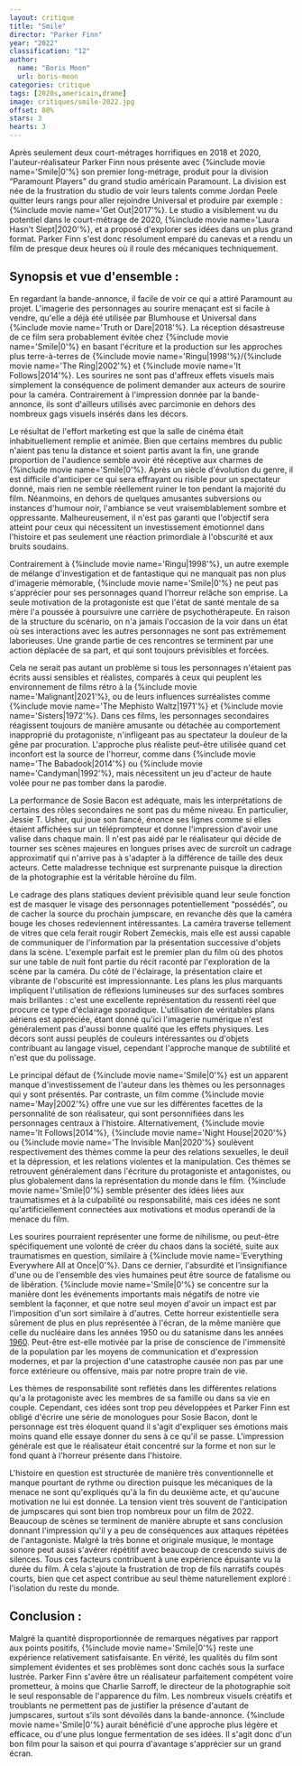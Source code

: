 ```yaml
---
layout: critique
title: "Smile"
director: "Parker Finn"
year: "2022"
classification: "12"
author:
  name: "Boris Moon"
  url: boris-moon
categories: critique
tags: [2020s,americain,drame]
image: critiques/smile-2022.jpg
offset: 80%
stars: 3
hearts: 3
---
```


Après seulement deux court-métrages horrifiques en 2018 et 2020, l'auteur-réalisateur Parker Finn nous présente avec {%include movie name='Smile|0'%} son premier long-métrage, produit pour la division “Paramount Players” du grand studio américain Paramount. La division est née de la frustration du studio de voir leurs talents comme Jordan Peele quitter leurs rangs pour aller rejoindre Universal et produire par exemple : {%include movie name='Get Out|2017'%}. Le studio a visiblement vu du potentiel dans le court-métrage de 2020, {%include movie name='Laura Hasn\'t Slept|2020'%}, et a proposé d'explorer ses idées dans un plus grand format. Parker Finn s'est donc résolument emparé du canevas et a rendu un film de presque deux heures où il roule des mécaniques techniquement.

## Synopsis et vue d'ensemble :

En regardant la bande-annonce, il facile de voir ce qui a attiré Paramount au projet. L'imagerie des personnages au sourire menaçant est si facile à vendre, qu'elle a déjà été utilisée par Blumhouse et Universal dans {%include movie name='Truth or Dare|2018'%}. La réception désastreuse de ce film sera probablement évitée chez {%include movie name='Smile|0'%} en basant l'écriture et la production sur les approches plus terre-à-terres de {%include movie name='Ringu|1998'%}/{%include movie name='The Ring|2002'%} et {%include movie name='It Follows|2014'%}. Les sourires ne sont pas d'affreux effets visuels mais simplement la conséquence de poliment demander aux acteurs de sourire pour la caméra. Contrairement à l'impression donnée par la bande-annonce, ils sont d'ailleurs utilisés avec parcimonie en dehors des nombreux gags visuels insérés dans les décors.

Le résultat de l'effort marketing est que la salle de cinéma était inhabituellement remplie et animée. Bien que certains membres du public n'aient pas tenu la distance et soient partis avant la fin, une grande proportion de l'audience semble avoir été réceptive aux charmes de {%include movie name='Smile|0'%}. Après un siècle d'évolution du genre, il est difficile d'anticiper ce qui sera effrayant ou risible pour un spectateur donné, mais rien ne semble réellement ruiner le ton pendant la majorité du film. Néanmoins, en dehors de quelques amusantes subversions ou instances d'humour noir, l'ambiance se veut vraisemblablement sombre et oppressante. Malheureusement, il n'est pas garanti que l'objectif sera atteint pour ceux qui nécessitent un investissement émotionnel dans l'histoire et pas seulement une réaction primordiale à l'obscurité et aux bruits soudains.

Contrairement à {%include movie name='Ringu|1998'%}, un autre exemple de mélange d'investigation et de fantastique qui ne manquait pas non plus d'imagerie mémorable, {%include movie name='Smile|0'%} ne peut pas s'apprécier pour ses personnages quand l'horreur relâche son emprise. La seule motivation de la protagoniste est que l'état de santé mentale de sa mère l'a poussée à poursuivre une carrière de psychothérapeute. En raison de la structure du scénario, on n'a jamais l'occasion de la voir dans un état où ses interactions avec les autres personnages ne sont pas extrêmement laborieuses. Une grande partie de ces rencontres se terminent par une action déplacée de sa part, et qui sont toujours prévisibles et forcées.

Cela ne serait pas autant un problème si tous les personnages n'étaient pas écrits aussi sensibles et réalistes, comparés à ceux qui peuplent les environnement de films rétro à la {%include movie name='Malignant|2021'%}, ou de leurs influences surréalistes comme {%include movie name='The Mephisto Waltz|1971'%} et {%include movie name='Sisters|1972'%}. Dans ces films, les personnages secondaires réagissent toujours de manière amusante ou détachée au comportement inapproprié du protagoniste, n'infligeant pas au spectateur la douleur de la gêne par procuration. L'approche plus réaliste peut-être utilisée quand cet inconfort est la source de l'horreur, comme dans {%include movie name='The Babadook|2014'%} ou {%include movie name='Candyman|1992'%}, mais nécessitent un jeu d'acteur de haute volée pour ne pas tomber dans la parodie.

La performance de Sosie Bacon est adéquate, mais les interprétations de certains des rôles secondaires ne sont pas du même niveau. En particulier, Jessie T. Usher, qui joue son fiancé, énonce ses lignes comme si elles étaient affichées sur un téléprompteur et donne l'impression d'avoir une valise dans chaque main. Il n'est pas aidé par le réalisateur qui décide de tourner ses scènes majeures en longues prises avec de surcroît un cadrage approximatif qui n'arrive pas à s'adapter à la différence de taille des deux acteurs. Cette maladresse technique est surprenante puisque la direction de la photographie est la véritable héroïne du film.

Le cadrage des plans statiques devient prévisible quand leur seule fonction est de masquer le visage des personnages potentiellement “possédés”, ou de cacher la source du prochain jumpscare, en revanche dès que la caméra bouge les choses redeviennent intéressantes. La caméra traverse tellement de vitres que cela ferait rougir Robert Zemeckis, mais elle est aussi capable de communiquer de l'information par la présentation successive d'objets dans la scène. L'exemple parfait est le premier plan du film où des photos sur une table de nuit font partie du récit raconté par l'exploration de la scène par la caméra. Du côté de l'éclairage, la présentation claire et vibrante de l'obscurité est impressionnante. Les plans les plus marquants impliquent l'utilisation de réflexions lumineuses sur des surfaces sombres mais brillantes : c'est une excellente représentation du ressenti réel que procure ce type d'éclairage sporadique. L'utilisation de véritables plans aériens est appréciée, étant donné qu'ici l'imagerie numérique n'est généralement pas d'aussi bonne qualité que les effets physiques. Les décors sont aussi peuplés de couleurs intéressantes ou d'objets contribuant au langage visuel, cependant l'approche manque de subtilité et n'est que du polissage.

Le principal défaut de {%include movie name='Smile|0'%} est un apparent manque d'investissement de l'auteur dans les thèmes ou les personnages qui y sont présentés. Par contraste, un film comme {%include movie name='May|2002'%} offre une vue sur les différentes facettes de la personnalité de son réalisateur, qui sont personnifiées dans les personnages centraux à l'histoire. Alternativement, {%include movie name='It Follows|2014'%}, {%include movie name='Night House|2020'%} ou {%include movie name='The Invisible Man|2020'%} soulèvent respectivement des thèmes comme la peur des relations sexuelles, le deuil et la dépression, et les relations violentes et la manipulation. Ces thèmes se retrouvent généralement dans l'écriture du protagoniste et antagonistes, ou plus globalement dans la représentation du monde dans le film. {%include movie name='Smile|0'%} semble présenter des idées liées aux traumatismes et à la culpabilité ou responsabilité, mais ces idées ne sont qu'artificiellement connectées aux motivations et modus operandi de la menace du film.

Les sourires pourraient représenter une forme de nihilisme, ou peut-être spécifiquement une volonté de créer du chaos dans la société, suite aux traumatismes en question, similaire à {%include movie name='Everything Everywhere All at Once|0'%}. Dans ce dernier, l'absurdité et l’insignifiance d'une ou de l'ensemble des vies humaines peut être source de fatalisme ou de libération. {%include movie name='Smile|0'%} se concentre sur la manière dont les événements importants mais négatifs de notre vie semblent la façonner, et que notre seul moyen d'avoir un impact est par l'imposition d'un sort similaire à d'autres. Cette horreur existentielle sera sûrement de plus en plus représentée à l'écran, de la même manière que celle du nucléaire dans les années 1950 ou du satanisme dans les années [1960](1960). Peut-être est-elle motivée par la prise de conscience de l'immensité de la population par les moyens de communication et d'expression modernes, et par la projection d'une catastrophe causée non pas par une force extérieure ou offensive, mais par notre propre train de vie.

Les thèmes de responsabilité sont reflétés dans les différentes relations qu'a la protagoniste avec les membres de sa famille ou dans sa vie en couple. Cependant, ces idées sont trop peu développées et Parker Finn est obligé d'écrire une série de monologues pour Sosie Bacon, dont le personnage est très éloquent quand il s'agit d'expliquer ses émotions mais moins quand elle essaye donner du sens à ce qu'il se passe. L'impression générale est que le réalisateur était concentré sur la forme et non sur le fond quant à l'horreur présente dans l'histoire.

L'histoire en question est structurée de manière très conventionnelle et manque pourtant de rythme ou direction puisque les mécaniques de la menace ne sont qu'expliqués qu'à la fin du deuxième acte, et qu'aucune motivation ne lui est donnée. La tension vient très souvent de l'anticipation de jumpscares qui sont bien trop nombreux pour un film de 2022. Beaucoup de scènes se terminent de manière abrupte et sans conclusion donnant l'impression qu'il y a peu de conséquences aux attaques répétées de l'antagoniste. Malgré la très bonne et originale musique, le montage sonore peut aussi s'avérer répétitif avec beaucoup de crescendo suivis de silences. Tous ces facteurs contribuent à une expérience épuisante vu la durée du film. À cela s'ajoute la frustration de trop de fils narratifs coupés courts, bien que cet aspect contribue au seul thème naturellement exploré : l'isolation du reste du monde.

<!--nostalgie pour le passé récent (EVP, jumpscares)-->

## Conclusion :

Malgré la quantité disproportionnée de remarques négatives par rapport aux points positifs, {%include movie name='Smile|0'%} reste une expérience relativement satisfaisante. En vérité, les qualités du film sont simplement évidentes et ses problèmes sont donc cachés sous la surface lustrée. Parker Finn s'avère être un réalisateur parfaitement compétent voire prometteur, à moins que Charlie Sarroff, le directeur de la photographie soit le seul responsable de l'apparence du film. Les nombreux visuels créatifs et troublants ne permettent pas de justifier la présence d'autant de jumpscares, surtout s'ils sont dévoilés dans la bande-annonce. {%include movie name='Smile|0'%} aurait bénéficié d'une approche plus légère et efficace, ou d'une plus longue fermentation de ses idées. Il s'agit donc d'un bon film pour la saison et qui pourra d'avantage s'apprécier sur un grand écran.
